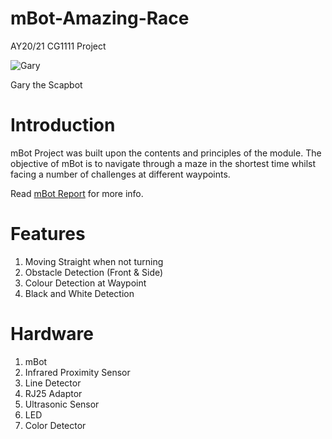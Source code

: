 # mBot-Amazing-Race
AY20/21 CG1111 Project

![Gary](https://user-images.githubusercontent.com/69495787/129221681-450397b5-4cd1-4f4f-8b1a-38a638b143f1.jpg)

Gary the Scapbot
# Introduction
mBot Project was built upon the contents and principles of the module. The objective of mBot is to navigate through a maze in the shortest time whilst facing a number of challenges at different waypoints. 

Read [mBot Report](https://github.com/Poopies99/mBot-Amazing-Race/blob/main/mBot%20Report.pdf) for more info.

# Features
1. Moving Straight when not turning
2. Obstacle Detection (Front & Side)
3. Colour Detection at Waypoint
4. Black and White Detection

# Hardware 
1. mBot
2. Infrared Proximity Sensor
3. Line Detector
4. RJ25 Adaptor
5. Ultrasonic Sensor
6. LED
7. Color Detector
